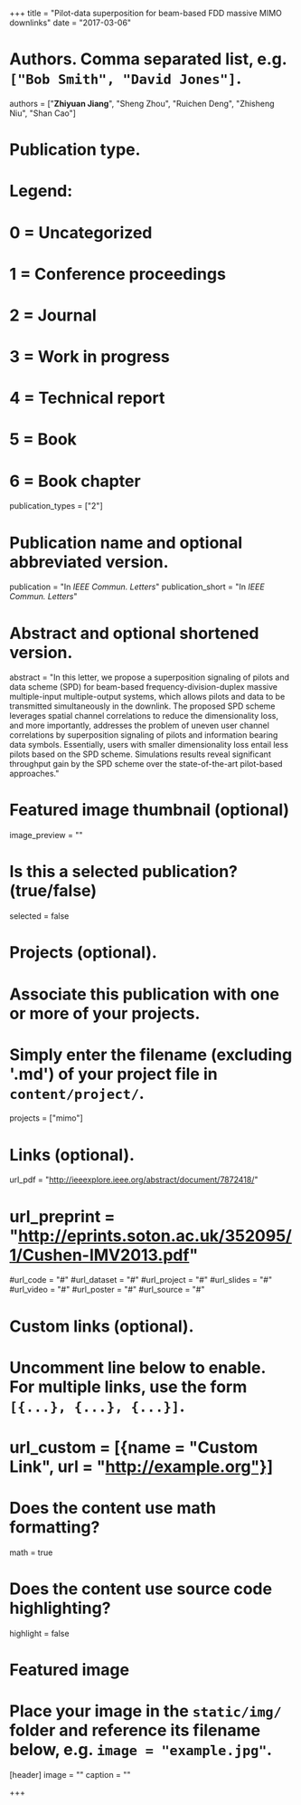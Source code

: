 +++
title = "Pilot-data superposition for beam-based FDD massive MIMO downlinks"
date = "2017-03-06"

# Authors. Comma separated list, e.g. `["Bob Smith", "David Jones"]`.
authors = ["**Zhiyuan Jiang**", "Sheng Zhou", "Ruichen Deng", "Zhisheng Niu", "Shan Cao"]

# Publication type.
# Legend:
# 0 = Uncategorized
# 1 = Conference proceedings
# 2 = Journal
# 3 = Work in progress
# 4 = Technical report
# 5 = Book
# 6 = Book chapter
publication_types = ["2"]

# Publication name and optional abbreviated version.
publication = "In *IEEE Commun. Letters*"
publication_short = "In *IEEE Commun. Letters*"

# Abstract and optional shortened version.
abstract = "In this letter, we propose a superposition signaling of pilots and data scheme (SPD) for beam-based frequency-division-duplex massive multiple-input multiple-output systems, which allows pilots and data to be transmitted simultaneously in the downlink. The proposed SPD scheme leverages spatial channel correlations to reduce the dimensionality loss, and more importantly, addresses the problem of uneven user channel correlations by superposition signaling of pilots and information bearing data symbols. Essentially, users with smaller dimensionality loss entail less pilots based on the SPD scheme. Simulations results reveal significant throughput gain by the SPD scheme over the state-of-the-art pilot-based approaches."

# Featured image thumbnail (optional)
image_preview = ""

# Is this a selected publication? (true/false)
selected = false

# Projects (optional).
#   Associate this publication with one or more of your projects.
#   Simply enter the filename (excluding '.md') of your project file in `content/project/`.
projects = ["mimo"]

# Links (optional).
url_pdf = "http://ieeexplore.ieee.org/abstract/document/7872418/"
# url_preprint = "http://eprints.soton.ac.uk/352095/1/Cushen-IMV2013.pdf"
#url_code = "#"
#url_dataset = "#"
#url_project = "#"
#url_slides = "#"
#url_video = "#"
#url_poster = "#"
#url_source = "#"

# Custom links (optional).
#   Uncomment line below to enable. For multiple links, use the form `[{...}, {...}, {...}]`.
# url_custom = [{name = "Custom Link", url = "http://example.org"}]

# Does the content use math formatting?
math = true

# Does the content use source code highlighting?
highlight = false

# Featured image
# Place your image in the `static/img/` folder and reference its filename below, e.g. `image = "example.jpg"`.
[header]
image = ""
caption = ""

+++

